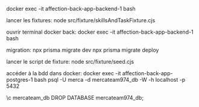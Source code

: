  docker exec -it affection-back-app-backend-1 bash

 lancer les fixtures:
 node src/fixture/skillsAndTaskFixture.cjs

 
ouvrir terminal docker back:
docker exec -it affection-back-app-backend-1 bash

migration:
npx prisma migrate dev
npx prisma migrate deploy

lancer le script de fixture:
node src/fixture/seed.cjs

accéder à la bdd dans docker:
docker exec -it affection-back-app-postgres-1 bash psql -U merca -d mercateam974_db -W -h localhost -p 5432 

\c mercateam_db
DROP DATABASE mercateam974_db;

